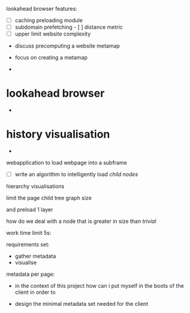 lookahead browser features:
- [ ] caching preloading module
- [ ] subdomain prefetching
        - [ ] distance metric
- [ ] upper limit website complexity

- discuss precomputing a website metamap
- focus on creating a metamap

- 

# lookahead browser
- 

# history visualisation
- 


webapplication to load webpage into a subframe

- [ ] write an algorithm to intelligently load *child nodes*

hierarchy visualisations

limit the page child tree graph size

and preload 1 layer

how do we deal with a node that is greater in size than *trivial*

work time limit 5s: 

requirements set:
 - gather metadata
 - visualise

metadata per page:
 - in the context of this project how can i put myself in the boots of the client in order to 

 - design the minimal metadata set needed for the client
